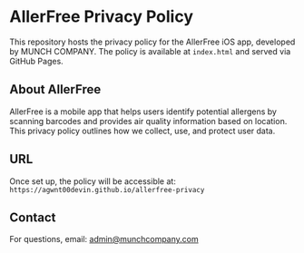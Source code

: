 # AllerFree Privacy Policy

This repository hosts the privacy policy for the AllerFree iOS app, developed by MUNCH COMPANY. The policy is available at `index.html` and served via GitHub Pages.

## About AllerFree
AllerFree is a mobile app that helps users identify potential allergens by scanning barcodes and provides air quality information based on location. This privacy policy outlines how we collect, use, and protect user data.

## URL
Once set up, the policy will be accessible at:  
`https://agwnt00devin.github.io/allerfree-privacy`

## Contact
For questions, email: admin@munchcompany.com
